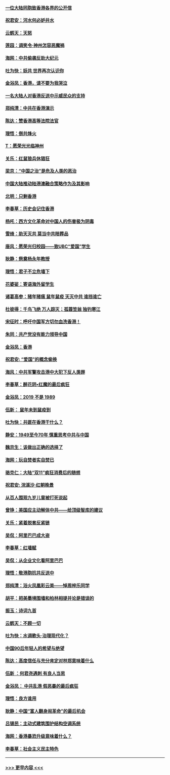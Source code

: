 #### [一位大陆同胞致香港各界的公开信](../pages/nsc993/n11675761.md?t=11231944) 
#### [祝君安：河水何必妒井水](../pages/nsc993/n11675746.md?t=11231944) 
#### [云鹤天：天怒](../pages/nsc993/n11675718.md?t=11231944) 
#### [莲园：调笑令‧神州怎容恶魔祸](../pages/nsc993/n11675648.md?t=11231944) 
#### [海网：中共偷袭反助大纪元](../pages/nsc993/n11673515.md?t=11231944) 
#### [吐为快：妖共 世界再次认识你](../pages/nsc993/n11673506.md?t=11231944) 
#### [金浴凤：香港，请不要为我哭泣](../pages/nsc993/n11673248.md?t=11231944) 
#### [一名大陆人对香港反送中示威民众的支持](../pages/nsc993/n11672615.md?t=11231944) 
#### [郑纯清：中共在香港演示](../pages/nsc993/n11670539.md?t=11231944) 
#### [陈达：赞香港高等法院法官](../pages/nsc993/n11669542.md?t=11231944) 
#### [理悟：倒共烽火](../pages/nsc993/n11668844.md?t=11231944) 
#### [T：愿荣光光临神州](../pages/nsc993/n11668421.md?t=11231944) 
#### [关乐：红鼠狼兵休猖狂](../pages/nsc993/n11668378.md?t=11231944) 
#### [梁京：“中国之治”是危及人类的恶治](../pages/nsc993/n11668328.md?t=11231944) 
#### [中国大陆推动陆港澳融合策略作为及其影响](../pages/nsc993/n11668157.md?t=11231944) 
#### [北明：只剩香港](../pages/nsc993/n11668002.md?t=11231944) 
#### [李春草：历史会记住香港](../pages/nsc993/n11667927.md?t=11231944) 
#### [杨吒：西方文化革命对中国人的伤害极为阴毒](../pages/nsc993/n11664521.md?t=11231944) 
#### [雪绮：助天灭共 莫当中共陪葬品](../pages/nsc993/n11662650.md?t=11231944) 
#### [唐风：愿荣光归校园——致UBC“爱国”学生](../pages/nsc993/n11662194.md?t=11231944) 
#### [耿静：祭奠杨永年教授](../pages/nsc993/n11662514.md?t=11231944) 
#### [理悟：君子不立危墙下](../pages/nsc993/n11662172.md?t=11231944) 
#### [花婆娑：寄语海外留学生](../pages/nsc993/n11662121.md?t=11231944) 
#### [诸葛高参：猪年猪瘟 鼠年鼠疫 天灭中共 谁挡谁亡](../pages/nsc993/n11661980.md?t=11231944) 
#### [杜彼得：千鸟飞绝 万人踪灭；孤蓑笠翁 独钓寒江](../pages/nsc993/n11661170.md?t=11231944) 
#### [宋征时：呼吁中国军方切勿血洗香港！](../pages/nsc993/n11415318.md?t=11231944) 
#### [朱同：共产党没有能力领导中国](../pages/nsc993/n11660421.md?t=11231944) 
#### [金浴凤：香港](../pages/nsc993/n11660419.md?t=11231944) 
#### [祝君安: “爱国”的概念偷换](../pages/nsc993/n11659706.md?t=11231944) 
#### [海风：中共军警攻击港中大犯下反人类罪](../pages/nsc993/n11659632.md?t=11231944) 
#### [李春草：醉花阴•红魔的最后疯狂](../pages/nsc993/n11659287.md?t=11231944) 
#### [金浴凤：2019 不是 1989](../pages/nsc993/n11657663.md?t=11231944) 
#### [伍新： 鼠年未到鼠疫到](../pages/nsc993/n11655098.md?t=11231944) 
#### [吐为快：共匪在香港干什么？](../pages/nsc993/n11654891.md?t=11231944) 
#### [静安：1949至今70年 慎重思考中共与中国](../pages/nsc993/n11651244.md?t=11231944) 
#### [魏京生：该做出正确的选择了](../pages/nsc993/n11653084.md?t=11231944) 
#### [海网：玩自焚者实自焚已](../pages/nsc993/n11652423.md?t=11231944) 
#### [骆克仁：大陆“双11”疯狂消费后的随想](../pages/nsc993/n11652305.md?t=11231944) 
#### [祝君安: 浣溪沙·红朝晚景](../pages/nsc993/n11652258.md?t=11231944) 
#### [从百人围观九岁儿童被打死说起](../pages/nsc993/n11651030.md?t=11231944) 
#### [曾铮：美国应主动解体中共——给顶级智库的建议](../pages/nsc993/n11649888.md?t=11231944) 
#### [关乐：紧着脱套反紧链](../pages/nsc993/n11649069.md?t=11231944) 
#### [吴侃：阿里巴巴成大盗](../pages/nsc993/n11645523.md?t=11231944) 
#### [李春草：红墙赋](../pages/nsc993/n11646389.md?t=11231944) 
#### [吴侃：从企业文化看阿里巴巴](../pages/nsc993/n11645476.md?t=11231944) 
#### [理悟：敬港胞抗共反送中](../pages/nsc993/n11645466.md?t=11231944) 
#### [郑纯清：浴火凤凰彩云美——悼周梓乐同学](../pages/nsc993/n11645155.md?t=11231944) 
#### [胡平：把美墨境围墙和柏林相提并论是错误的](../pages/nsc993/n11645134.md?t=11231944) 
#### [振玉：诗词九首](../pages/nsc993/n11644081.md?t=11231944) 
#### [云鹤天：不顾一切](../pages/nsc993/n11643508.md?t=11231944) 
#### [吐为快：水调歌头·治理现代化？](../pages/nsc993/n11643485.md?t=11231944) 
#### [中国90后年轻人的希望与绝望](../pages/nsc993/n11642317.md?t=11231944) 
#### [陈达：高度信任与充分肯定对林郑意味着什么](../pages/nsc993/n11641441.md?t=11231944) 
#### [伍新 ：何君尧遇刺 有良人当思](../pages/nsc993/n11641503.md?t=11231944) 
#### [金浴凤： 中共乱港  假恶暴的最后疯狂](../pages/nsc993/n11641495.md?t=11231944) 
#### [理悟：良方谁用](../pages/nsc993/n11641463.md?t=11231944) 
#### [耿静：中国“富人翻身闹革命”的最后机会](../pages/nsc993/n11640655.md?t=11231944) 
#### [吕锡民：主动式建筑围护结构空调系统](../pages/nsc993/n11640168.md?t=11231944) 
#### [海网：香港暴恐升级意味着什么？](../pages/nsc993/n11635904.md?t=11231944) 
#### [李春草：社会主义民主特色](../pages/nsc993/n11634657.md?t=11231944) 

----
#### [ >>> 更早内容 <<< ](../indexes/nsc993-earlier.md)
